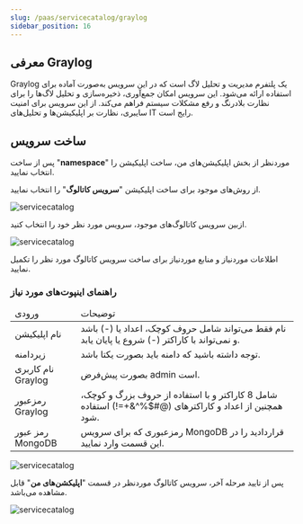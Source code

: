```yaml
---
slug: /paas/servicecatalog/graylog
sidebar_position: 16
---
```


## معرفی Graylog
Graylog یک پلتفرم مدیریت و تحلیل لاگ است که در این سرویس به‌صورت آماده برای استفاده ارائه می‌شود. این سرویس امکان جمع‌آوری، ذخیره‌سازی و تحلیل لاگ‌ها را برای نظارت بلادرنگ و رفع مشکلات سیستم فراهم می‌کند. از این سرویس برای امنیت سایبری، نظارت بر اپلیکیشن‌ها و تحلیل‌های IT رایج است.

## ساخت سرویس
پس از ساخت "**namespace**" موردنظر از بخش اپلیکیشن‌های من، ساخت اپلیکیشن را انتخاب نمایید.

از روش‌های موجود برای ساخت اپلیکیشن "**سرویس کاتالوگ**" را انتخاب نمایید.

![servicecatalog](/img/servicecatalog/servicecatalog00.png)

ازبین سرویس کاتالوگ‌های موجود، سرویس مورد نظر خود را انتخاب کنید.

![servicecatalog](/img/servicecatalog/servicecatalog000.png)

اطلاعات موردنیاز و منابع موردنیاز برای ساخت سرویس کاتالوگ مورد نظر را تکمیل نمایید.

### راهنمای اینپوت‌های مورد نیاز

<table>
    <thead>
        <tr>
            <td>ورودی</td>
            <td>توضیحات</td>
        </tr>
    </thead>
    <tbody>
        <tr>
            <td>نام اپلیکیشن</td>
            <td>نام فقط می‌تواند شامل حروف کوچک، اعداد یا (-) باشد و نمی‌تواند با کاراکتر (-) شروع یا پایان یابد.</td>
        </tr>
        <tr>
            <td>زیردامنه</td>
            <td>توجه داشته باشید که دامنه باید بصورت یکتا باشد.</td>
        </tr>
        <tr>
            <td>نام کاربری Graylog</td>
            <td>بصورت پیش‌فرض admin است.</td>
        </tr>
        <tr>
            <td>رمزعبور Graylog</td>
            <td>شامل 8 کاراکتر و با استفاده از حروف بزرگ و کوچک، همچنین از اعداد و کاراکتر‌های (@#$%^&+=!) استفاده شود.</td>
        </tr>
        <tr>
            <td>رمز عبور MongoDB</td>
            <td>رمز‌عبوری که برای سرویس MongoDB قراردادید را در این قسمت وارد نمایید.</td>
        </tr>
    </tbody>
</table>

![servicecatalog](/img/servicecatalog/servicecatalog31.png)

پس از تایید مرحله آخر، سرویس کاتالوگ موردنظر در قسمت "**اپلیکشن‌های من**" قابل مشاهده می‌باشد.

![servicecatalog](/img/servicecatalog/servicecatalog32.png)
